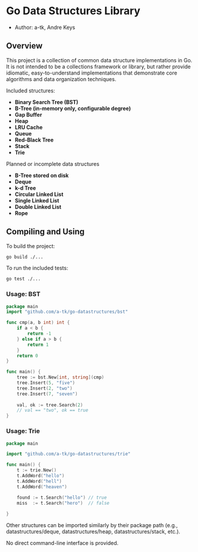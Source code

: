 # Go Data Structures Library

* Author: a-tk, Andre Keys

## Overview

This project is a collection of common data structure implementations in Go.
It is not intended to be a collections framework or library, but rather provide 
idiomatic, easy-to-understand implementations that demonstrate 
core algorithms and data organization techniques.

Included structures:

- **Binary Search Tree (BST)**
- **B-Tree (in-memory only, configurable degree)**
- **Gap Buffer**
- **Heap**
- **LRU Cache**
- **Queue**
- **Red-Black Tree**
- **Stack**
- **Trie**

Planned or incomplete data structures
- **B-Tree stored on disk**
- **Deque**
- **k-d Tree**
- **Circular Linked List**
- **Single Linked List**
- **Double Linked List**
- **Rope**


## Compiling and Using

To build the project:

```bash
go build ./...
```

To run the included tests:


```bash
go test ./...
```

### Usage: BST

```go
package main
import "github.com/a-tk/go-datastructures/bst"

func cmp(a, b int) int {
    if a < b {
        return -1
    } else if a > b {
        return 1
    }
    return 0
}

func main() {
    tree := bst.New[int, string](cmp)
    tree.Insert(5, "five")
    tree.Insert(2, "two")
    tree.Insert(7, "seven")
    
    val, ok := tree.Search(2)
    // val == "two", ok == true
}
```

### Usage: Trie

```go
package main 

import "github.com/a-tk/go-datastructures/trie"

func main() {
	t := trie.New()
	t.AddWord("hello")
	t.AddWord("hell")
	t.AddWord("heaven")

	found := t.Search("hello") // true
	miss  := t.Search("hero")  // false
	
}

```

Other structures can be imported similarly by their package path
(e.g., datastructures/deque, datastructures/heap, datastructures/stack, etc.).

No direct command-line interface is provided.

